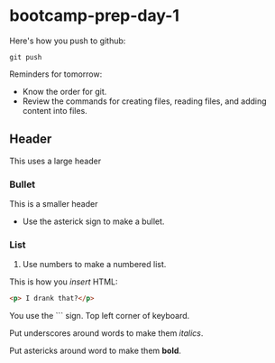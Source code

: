 # bootcamp-prep-day-1

Here's how you push to github:
```
git push
```
Reminders for tomorrow:
* Know the order for git.
* Review the commands for creating files, reading files, and adding content into files.

## Header
This uses a large header

### Bullet
This is a smaller header
* Use the asterick sign to make a bullet.

### List
1. Use numbers to make a numbered list.

This is how you _insert_ HTML:
```html
<p> I drank that?</p>
```
You use the ``` sign. Top left corner of keyboard.

Put underscores around words to make them _italics_.

Put astericks around word to make them **bold**.